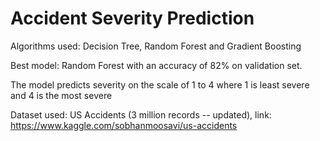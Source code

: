 # Accident Severity Prediction 

Algorithms used: Decision Tree, Random Forest and Gradient Boosting

Best model: Random Forest with an accuracy of 82% on validation set.

The model predicts severity on the scale of 1 to 4 where 1 is least severe and 4 is the most severe

Dataset used: US Accidents (3 million records -- updated), link: https://www.kaggle.com/sobhanmoosavi/us-accidents
